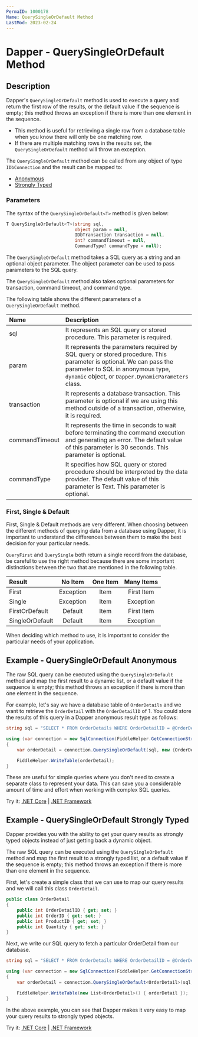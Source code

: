 ```yaml
---
PermaID: 1000178
Name: QuerySingleOrDefault Method
LastMod: 2023-02-24
---
```


# Dapper - QuerySingleOrDefault Method

## Description

Dapper's `QuerySingleOrDefault` method is used to execute a query and return the first row of the results, or the default value if the sequence is empty; this method throws an exception if there is more than one element in the sequence. 

 - This method is useful for retrieving a single row from a database table when you know there will only be one matching row.
 - If there are multiple matching rows in the results set, the `QuerySingleOrDefault` method will throw an exception.

The `QuerySingleOrDefault` method can be called from any object of type `IDbConnection` and the result can be mapped to:

- [Anonymous](#example---query-anonymous)
- [Strongly Typed](#example---query-strongly-typed)

### Parameters

The syntax of the `QuerySingleOrDefault<T>` method is given below:

```csharp
T QuerySingleOrDefault<T>(string sql, 
                          object param = null, 
                          IDbTransaction transaction = null, 
                          int? commandTimeout = null, 
                          CommandType? commandType = null);
```

The `QuerySingleOrDefault` method takes a SQL query as a string and an optional object parameter. The object parameter can be used to pass parameters to the SQL query.

The `QuerySingleOrDefault` method also takes optional parameters for transaction, command timeout, and command type.

The following table shows the different parameters of a `QuerySingleOrDefault` method.

| Name | Description |
| :--- | :---------- |
| sql            | It represents an SQL query or stored procedure. This parameter is required. |
| param          | It represents the parameters required by SQL query or stored procedure. This parameter is optional. We can pass the parameter to SQL in anonymous type, `dynamic` object, or `Dapper.DynamicParameters` class. |
| transaction    | It represents a database transaction. This parameter is optional if we are using this method outside of a transaction, otherwise, it is required. |
| commandTimeout | It represents the time in seconds to wait before terminating the command execution and generating an error. The default value of this parameter is 30 seconds. This parameter is optional. |
| commandType    | It specifies how SQL query or stored procedure should be interpreted by the data provider. The default value of this parameter is Text. This parameter is optional. |

### First, Single & Default
First, Single & Default methods are very different. When choosing between the different methods of querying data from a database using Dapper, it is important to understand the differences between them to make the best decision for your particular needs.

`QueryFirst` and `QuerySingle` both return a single record from the database, be careful to use the right method because there are some important distinctions between the two that are mentioned in the following table.

| Result          | No Item   | One Item | Many Items |
| :-------------- | :-------: | :------: | :--------: |
| First           | Exception | Item     | First Item |
| Single          | Exception | Item     | Exception  |
| FirstOrDefault  | Default   | Item     | First Item |
| SingleOrDefault | Default   | Item     | Exception  |

When deciding which method to use, it is important to consider the particular needs of your application. 


## Example - QuerySingleOrDefault Anonymous

The raw SQL query can be executed using the `QuerySingleOrDefault` method and map the first result to a dynamic list, or a default value if the sequence is empty; this method throws an exception if there is more than one element in the sequence.

For example, let's say we have a database table of `OrderDetails` and we want to retrieve the `OrderDetail` with the `OrderDetailID` of 1. You could store the results of this query in a Dapper anonymous result type as follows:


```csharp
string sql = "SELECT * FROM OrderDetails WHERE OrderDetailID = @OrderDetailID;";

using (var connection = new SqlConnection(FiddleHelper.GetConnectionStringSqlServerW3Schools()))
{
    var orderDetail = connection.QuerySingleOrDefault(sql, new {OrderDetailID = 1});

    FiddleHelper.WriteTable(orderDetail);
}
```

These are useful for simple queries where you don't need to create a separate class to represent your data. This can save you a considerable amount of time and effort when working with complex SQL queries.

Try it: [.NET Core](https://dotnetfiddle.net/uG7LPt) | [.NET Framework](https://dotnetfiddle.net/nYmbCo)

## Example - QuerySingleOrDefault Strongly Typed

Dapper provides you with the ability to get your query results as strongly typed objects instead of just getting back a dynamic object. 

The raw SQL query can be executed using the `QuerySingleOrDefault` method and map the first result to a strongly typed list, or a default value if the sequence is empty; this method throws an exception if there is more than one element in the sequence.

First, let's create a simple class that we can use to map our query results and we will call this class `OrderDetail`.

```csharp
public class OrderDetail
{
	public int OrderDetailID { get; set; }
	public int OrderID { get; set; }
	public int ProductID { get; set; }
	public int Quantity { get; set; }
}
```

Next, we write our SQL query to fetch a particular OrderDetail from our database.

```csharp
string sql = "SELECT * FROM OrderDetails WHERE OrderDetailID = @OrderDetailID;";

using (var connection = new SqlConnection(FiddleHelper.GetConnectionStringSqlServerW3Schools()))
{            
    var orderDetail = connection.QuerySingleOrDefault<OrderDetail>(sql, new {OrderDetailID = 1});

    FiddleHelper.WriteTable(new List<OrderDetail>() { orderDetail });
}
```

In the above example, you can see that Dapper makes it very easy to map your query results to strongly typed objects. 

Try it: [.NET Core](https://dotnetfiddle.net/BNTmxc) | [.NET Framework](https://dotnetfiddle.net/kFMKnL)
